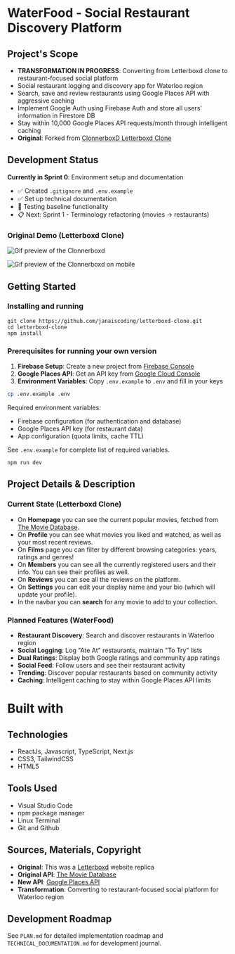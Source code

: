 # WaterFood - Social Restaurant Discovery Platform

## Project's Scope

- **TRANSFORMATION IN PROGRESS**: Converting from Letterboxd clone to restaurant-focused social platform
- Social restaurant logging and discovery app for Waterloo region
- Search, save and review restaurants using Google Places API with aggressive caching
- Implement Google Auth using Firebase Auth and store all users' information in Firestore DB
- Stay within 10,000 Google Places API requests/month through intelligent caching
- **Original**: Forked from [ClonnerboxD Letterboxd Clone](https://github.com/janaiscoding/letterboxd-clone)

## Development Status

**Currently in Sprint 0**: Environment setup and documentation
- ✅ Created `.gitignore` and `.env.example`
- ✅ Set up technical documentation
- 🔄 Testing baseline functionality
- 📋 Next: Sprint 1 - Terminology refactoring (movies → restaurants)

### Original Demo (Letterboxd Clone)

![Gif preview of the Clonnerboxd](./assets/clonnerboxd-preview-desktop.gif)

![Gif preview of the Clonnerboxd on mobile](./assets/clonnerboxd-mobile-preview.gif)

## Getting Started

### Installing and running

```
git clone https://github.com/janaiscoding/letterboxd-clone.git
cd letterboxd-clone
npm install
```

### Prerequisites for running your own version

1. **Firebase Setup**: Create a new project from [Firebase Console](https://console.firebase.google.com/u/0/)
2. **Google Places API**: Get an API key from [Google Cloud Console](https://console.cloud.google.com/)
3. **Environment Variables**: Copy `.env.example` to `.env` and fill in your keys

```bash
cp .env.example .env
```

Required environment variables:
- Firebase configuration (for authentication and database)
- Google Places API key (for restaurant data)
- App configuration (quota limits, cache TTL)

See `.env.example` for complete list of required variables.

```
npm run dev
```

## Project Details & Description

### Current State (Letterboxd Clone)
- On **Homepage** you can see the current popular movies, fetched from [The Movie Database](https://www.themoviedb.org/).
- On **Profile** you can see what movies you liked and watched, as well as your most recent reviews.
- On **Films** page you can filter by different browsing categories: years, ratings and genres!
- On **Members** you can see all the currently registered users and their info. You can see their profiles as well.
- On **Reviews** you can see all the reviews on the platform.
- On **Settings** you can edit your display name and your bio (which will update your profile).
- In the navbar you can **search** for any movie to add to your collection.

### Planned Features (WaterFood)
- **Restaurant Discovery**: Search and discover restaurants in Waterloo region
- **Social Logging**: Log "Ate At" restaurants, maintain "To Try" lists
- **Dual Ratings**: Display both Google ratings and community app ratings
- **Social Feed**: Follow users and see their restaurant activity
- **Trending**: Discover popular restaurants based on community activity
- **Caching**: Intelligent caching to stay within Google Places API limits

# Built with

## Technologies

- ReactJs, Javascript, TypeScript, Next.js
- CSS3, TailwindCSS
- HTML5

## Tools Used

- Visual Studio Code
- npm package manager
- Linux Terminal
- Git and Github

## Sources, Materials, Copyright

- **Original**: This was a [Letterboxd](https://letterboxd.com/) website replica
- **Original API**: [The Movie Database](https://www.themoviedb.org/)
- **New API**: [Google Places API](https://developers.google.com/maps/documentation/places/web-service)
- **Transformation**: Converting to restaurant-focused social platform for Waterloo region

## Development Roadmap

See `PLAN.md` for detailed implementation roadmap and `TECHNICAL_DOCUMENTATION.md` for development journal.
